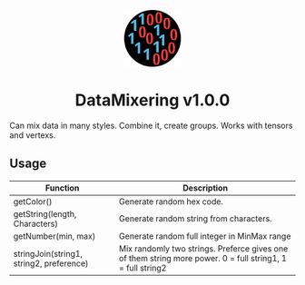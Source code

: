<p align="center"><img src="https://raw.githubusercontent.com/CZmatyasZERO/DataMixering/main/assets/logo.svg" alt="logo" width="100" height="100"></p>
<div align="center">

</div>
<h1 align="center">DataMixering v1.0.0</h1>
<p>Can mix data in many styles. Combine it, create groups. Works with tensors and vertexs.</p>

<h2>Usage</h2>

|Function|Description|
|--------|-----------|
|getColor()|Generate random hex code.|
|getString(length, Characters)|Generate random string from characters.|
|getNumber(min, max)|Generate random full integer in MinMax range|
|stringJoin(string1, string2, preference)|Mix randomly two strings. Preferce gives one of them string more power. 0 = full string1, 1 = full string2|